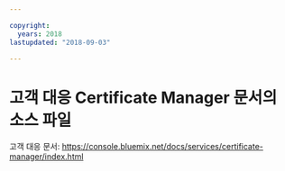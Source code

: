 ```yaml
---

copyright:
  years: 2018
lastupdated: "2018-09-03"

---
```



# 고객 대응 Certificate Manager 문서의 소스 파일


고객 대응 문서: https://console.bluemix.net/docs/services/certificate-manager/index.html


